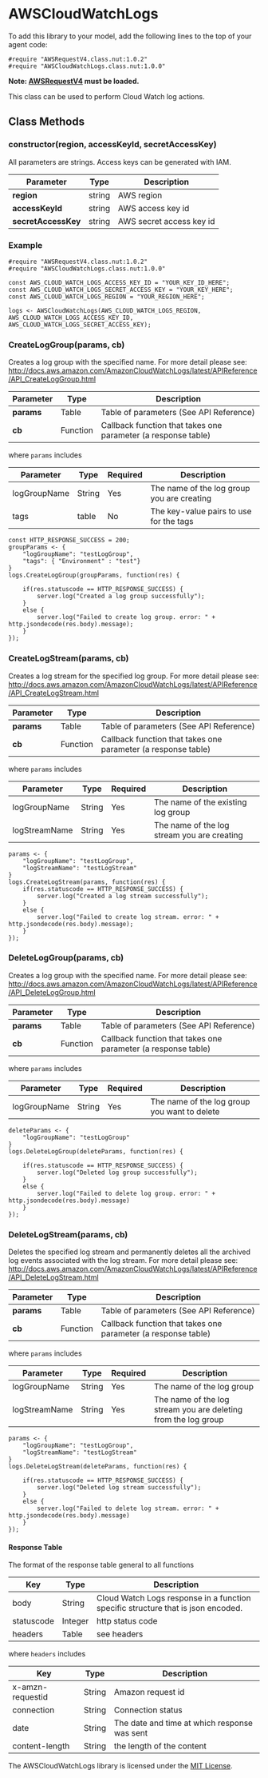 # AWSCloudWatchLogs

To add this library to your model, add the following lines to the top of your agent code:

```
#require "AWSRequestV4.class.nut:1.0.2"
#require "AWSCloudWatchLogs.class.nut:1.0.0"
```

**Note: [AWSRequestV4](https://github.com/electricimp/AWSRequestV4/) must be loaded.**

This class can be used to perform Cloud Watch log actions.

## Class Methods

### constructor(region, accessKeyId, secretAccessKey)
All parameters are strings. Access keys can be generated with IAM.

Parameter    		   |       Type     | Description
---------------------- | -------------- | -----------
**region** 			   | string         | AWS region
**accessKeyId** 	   | string	        | AWS access key id
**secretAccessKey**    | string         | AWS secret access key id

### Example

```squirrel
#require "AWSRequestV4.class.nut:1.0.2"
#require "AWSCloudWatchLogs.class.nut:1.0.0"

const AWS_CLOUD_WATCH_LOGS_ACCESS_KEY_ID = "YOUR_KEY_ID_HERE";
const AWS_CLOUD_WATCH_LOGS_SECRET_ACCESS_KEY = "YOUR_KEY_HERE";
const AWS_CLOUD_WATCH_LOGS_REGION = "YOUR_REGION_HERE";

logs <- AWSCloudWatchLogs(AWS_CLOUD_WATCH_LOGS_REGION, AWS_CLOUD_WATCH_LOGS_ACCESS_KEY_ID, AWS_CLOUD_WATCH_LOGS_SECRET_ACCESS_KEY);
```



### CreateLogGroup(params, cb)
Creates a log group with the specified name. For more detail please see: http://docs.aws.amazon.com/AmazonCloudWatchLogs/latest/APIReference/API_CreateLogGroup.html

Parameter       	   |       Type     | Description
---------------------- | -------------- | -----------
**params** 			   | Table          | Table of parameters (See API Reference)
**cb**                 | Function       | Callback function that takes one parameter (a response table)

where `params` includes

Parameter      	 	    |       Type	    | Required	| Description
---------------------   | ----------------- | --------  | -----------
logGroupName			| String			| Yes		| The name of the log group you are creating
tags					| table				| No		| The key-value pairs to use for the tags

```squirrel
const HTTP_RESPONSE_SUCCESS = 200;
groupParams <- {
	"logGroupName": "testLogGroup",
	"tags": { "Environment" : "test"}
}
logs.CreateLogGroup(groupParams, function(res) {

	if(res.statuscode == HTTP_RESPONSE_SUCCESS) {
		server.log("Created a log group successfully");
	}
	else {
		server.log("Failed to create log group. error: " + http.jsondecode(res.body).message);
	}
});
```



### CreateLogStream(params, cb)
Creates a log stream for the specified log group. For more detail please see: http://docs.aws.amazon.com/AmazonCloudWatchLogs/latest/APIReference/API_CreateLogStream.html

Parameter       	   |       Type     | Description
---------------------- | -------------- | -----------
**params** 			   | Table          | Table of parameters (See API Reference)
**cb**                 | Function       | Callback function that takes one parameter (a response table)

where `params` includes

Parameter      	 	    |       Type	    | Required	| Description
---------------------   | ----------------- | --------  | -----------
logGroupName			| String			| Yes		| The name of the existing log group
logStreamName			| String			| Yes		| The name of the log stream you are creating

```squirrel
params <- {
	"logGroupName": "testLogGroup",
	"logStreamName": "testLogStream"
}
logs.CreateLogStream(params, function(res) {
	if(res.statuscode == HTTP_RESPONSE_SUCCESS) {
		server.log("Created a log stream successfully");
	}
	else {
		server.log("Failed to create log stream. error: " + http.jsondecode(res.body).message);
	}
});
```



### DeleteLogGroup(params, cb)
Creates a log group with the specified name. For more detail please see: http://docs.aws.amazon.com/AmazonCloudWatchLogs/latest/APIReference/API_DeleteLogGroup.html

Parameter       	   |       Type     | Description
---------------------- | -------------- | -----------
**params** 			   | Table          | Table of parameters (See API Reference)
**cb**                 | Function       | Callback function that takes one parameter (a response table)

where `params` includes

Parameter      	 	    |       Type	    | Required	| Description
---------------------   | ----------------- | --------  | -----------
logGroupName			| String			| Yes		| The name of the log group you want to delete

```squirrel
deleteParams <- {
	"logGroupName": "testLogGroup"
}
logs.DeleteLogGroup(deleteParams, function(res) {

	if(res.statuscode == HTTP_RESPONSE_SUCCESS) {
		server.log("Deleted log group successfully");
	}
	else {
		server.log("Failed to delete log group. error: " + http.jsondecode(res.body).message)
	}
});

```



### DeleteLogStream(params, cb)
Deletes the specified log stream and permanently deletes all the archived log events associated with the log stream. For more detail please see: http://docs.aws.amazon.com/AmazonCloudWatchLogs/latest/APIReference/API_DeleteLogStream.html

Parameter       	   |       Type     | Description
---------------------- | -------------- | -----------
**params** 			   | Table          | Table of parameters (See API Reference)
**cb**                 | Function       | Callback function that takes one parameter (a response table)

where `params` includes

Parameter      	 	    |       Type	    | Required	| Description
---------------------   | ----------------- | --------  | -----------
logGroupName			| String			| Yes		| The name of the log group
logStreamName			| String			| Yes		| The name of the log stream you are deleting from the log group

```squirrel
params <- {
	"logGroupName": "testLogGroup",
	"logStreamName": "testLogStream"
}
logs.DeleteLogStream(deleteParams, function(res) {

	if(res.statuscode == HTTP_RESPONSE_SUCCESS) {
		server.log("Deleted log stream successfully");
	}
	else {
		server.log("Failed to delete log stream. error: " + http.jsondecode(res.body).message)
	}
});
```



#### Response Table
The format of the response table general to all functions

Key		              |       Type     | Description
--------------------- | -------------- | -----------
body				  | String         | Cloud Watch Logs response in a function specific structure that is json encoded.
statuscode			  | Integer		   | http status code
headers				  | Table		   | see headers

where `headers` includes

Key		              |       Type     | Description
--------------------- | -------------- | -----------
x-amzn-requestid	  | String		   | Amazon request id
connection			  | String		   | Connection status
date 				  | String		   | The date and time at which response was sent
content-length		  | String		   | the length of the content





The AWSCloudWatchLogs library is licensed under the [MIT License](LICENSE).

